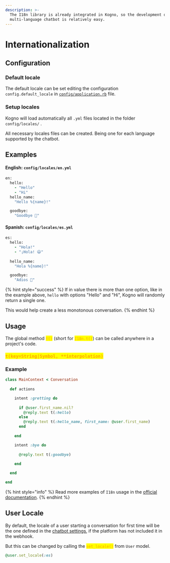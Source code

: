```yaml
---
description: >-
  The I18n library is already integrated in Kogno, so the development of a
  multi-language chatbot is relatively easy.
---
```


# Internationalization

## Configuration

### Default locale

The default locale can be set editing the configuration `config.default_locale` in [`config/application.rb`](internationalization.md#configuration) file.

### Setup locales

Kogno will load automatically all `.yml` files located in the folder `config/locales/` .

All necessary  locales files can be created. Being one for each language supported by the chatbot.

## Examples

#### English: `config/locales/en.yml`

```ruby
en:
  hello:
    - "Hello"
    - "Hi"
  hello_name:
    "Hello %{name}!"

  goodbye:
    "Goodbye 👋"
```

#### Spanish: `config/locales/es.yml`

```ruby
es:
  hello:
    - "Hola!"
    - "¡Hola! 😃"
    
  hello_name:
    "Hola %{name}!"

  goodbye:
    "Adios 👋"    
```

{% hint style="success" %}
If in value there is more than one option, like in the example above, `hello` with options "Hello" and "Hi", Kogno will randomly return a single one.&#x20;

This would help create a less monotonous conversation.
{% endhint %}

## Usage

The global method <mark style="color:orange;">`t()`</mark> (short for <mark style="color:orange;">`I18n.t()`</mark>) can be called anywhere in a project's code.

### <mark style="color:orange;">`t(key=String|Symbol, **interpolation)`</mark>

### Example

```ruby
class MainContext < Conversation
  
  def actions

    intent :gretting do
    
      if @user.first_name.nil?
        @reply.text t(:hello)
      else
        @reply.text t(:hello_name, first_name: @user.first_name)
      end
      
    end

    intent :bye do
    
      @reply.text t(:goodbye)
      
    end

  end

end

```

{% hint style="info" %}
Read more examples of `I18n` usage in the [official documentation](https://github.com/ruby-i18n/i18n).
{% endhint %}

## User Locale

By default, the locale of a user starting a conversation for first time will be the one defined in the [chatbot settings](internationalization.md#default-locale), if the platform has not included it in the webhook.

But this can be changed by calling the <mark style="color:orange;">`set_locale()`</mark> from `User` model.

```ruby
@user.set_locale(:es)
```
